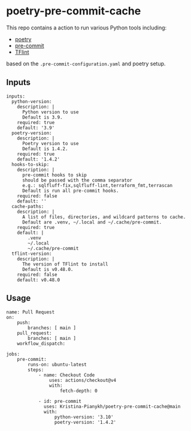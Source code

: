 # poetry-pre-commit-cache

This repo contains a action to run various Python tools including:

* [poetry](https://python-poetry.org/docs/)
* [pre-commit](https://pre-commit.com/)
* [TFlint](https://github.com/terraform-linters/tflint)

based on the `.pre-commit-configuration.yaml` and poetry setup.

## Inputs

```
inputs:
  python-version:
    description: |
      Python version to use
      Default is 3.9.
    required: true
    default: '3.9'
  poetry-version:
    description: |
      Poetry version to use
      Default is 1.4.2.
    required: true
    default: '1.4.2'
  hooks-to-skip:
    description: |
      pre-commit hooks to skip
      should be passed with the comma separator
      e.g.: sqlfluff-fix,sqlfluff-lint,terraform_fmt,terrascan
      Default is run all pre-commit hooks.
    required: false
    default: ''
  cache-paths:
    description: |
      A list of files, directories, and wildcard patterns to cache.
      Default are .venv, ~/.local and ~/.cache/pre-commit.
    required: true
    default: |
        .venv
        ~/.local
        ~/.cache/pre-commit
  tflint-version:
    description: |
      The version of TFlint to install
      Default is v0.48.0.
    required: false
    default: v0.48.0
```

## Usage

```
name: Pull Request
on:
    push:
        branches: [ main ]
    pull_request:
        branches: [ main ]
    workflow_dispatch:

jobs:
    pre-commit:
        runs-on: ubuntu-latest
        steps:
            - name: Checkout Code
                uses: actions/checkout@v4
                with:
                    fetch-depth: 0

            - id: pre-commit
              uses: Kristina-Pianykh/poetry-pre-commit-cache@main
              with:
                  python-version: '3.10'
                  poetry-version: '1.4.2'
```
